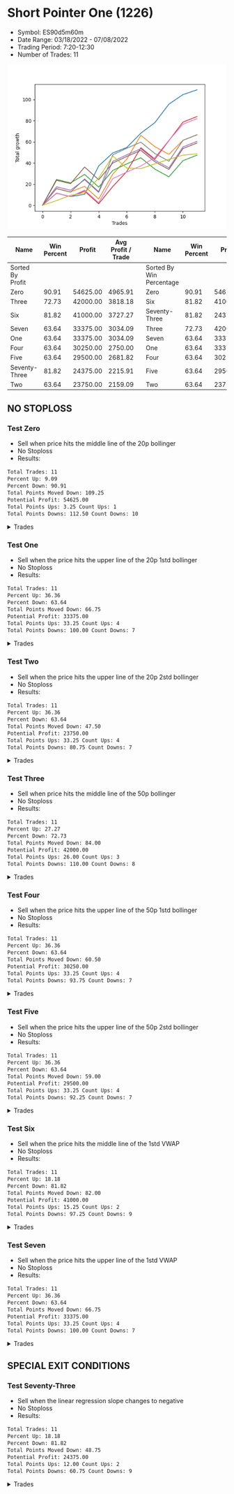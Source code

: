 # Short Pointer One (1226) 
- Symbol: ES90d5m60m
- Date Range: 03/18/2022 - 07/08/2022
- Trading Period: 7:20-12:30
- Number of Trades: 11

![Plot](ShortPointerOne(1226)ES90d5m60m.png)

| Name | Win Percent | Profit | Avg Profit / Trade |     | Name | Win Percent | Profit | Avg Profit / Trade |
| ---- | ----------- | ------ | ------------------ | --- | ---- | ----------- | ------ | ------------------ |
| Sorted By <br> Profit | | | | | Sorted By <br> Win Percentage ||||
| Zero | 90.91 | 54625.00 | 4965.91 |     | Zero | 90.91 | 54625.00 | 4965.91 |
| Three | 72.73 | 42000.00 | 3818.18 |     | Six | 81.82 | 41000.00 | 3727.27 |
| Six | 81.82 | 41000.00 | 3727.27 |     | Seventy-Three | 81.82 | 24375.00 | 2215.91 |
| Seven | 63.64 | 33375.00 | 3034.09 |     | Three | 72.73 | 42000.00 | 3818.18 |
| One | 63.64 | 33375.00 | 3034.09 |     | Seven | 63.64 | 33375.00 | 3034.09 |
| Four | 63.64 | 30250.00 | 2750.00 |     | One | 63.64 | 33375.00 | 3034.09 |
| Five | 63.64 | 29500.00 | 2681.82 |     | Four | 63.64 | 30250.00 | 2750.00 |
| Seventy-Three | 81.82 | 24375.00 | 2215.91 |     | Five | 63.64 | 29500.00 | 2681.82 |
| Two | 63.64 | 23750.00 | 2159.09 |     | Two | 63.64 | 23750.00 | 2159.09 |

## NO STOPLOSS

### Test Zero
* Sell when price hits the middle line of the 20p bollinger
* No Stoploss
* Results:
```
Total Trades: 11
Percent Up: 9.09
Percent Down: 90.91
Total Points Moved Down: 109.25
Potential Profit: 54625.00
Total Points Ups: 3.25 Count Ups: 1
Total Points Downs: 112.50 Count Downs: 10
```

<details><summary>Trades</summary>

<code>In: 2022-04-06 10:55:00		Out: 2022-04-06 11:00:10		Total Position Time: 05:10		Total Move Down: 11.50		Total to Date: 11.50</code> <br />
<code>In: 2022-04-07 12:20:00		Out: 2022-04-07 12:46:00		Total Position Time: 26:00		Total Move Down: -3.25		Total to Date: 8.25</code> <br />
<code>In: 2022-04-20 10:50:00		Out: 2022-04-20 11:13:25		Total Position Time: 23:25		Total Move Down: 2.25		Total to Date: 10.50</code> <br />
<code>In: 2022-04-25 11:55:00		Out: 2022-04-25 12:07:15		Total Position Time: 12:15		Total Move Down: 26.75		Total to Date: 37.25</code> <br />
<code>In: 2022-05-19 12:10:00		Out: 2022-05-19 12:18:20		Total Position Time: 08:20		Total Move Down: 12.25		Total to Date: 49.50</code> <br />
<code>In: 2022-05-24 11:00:00		Out: 2022-05-24 11:48:35		Total Position Time: 48:35		Total Move Down: 5.25		Total to Date: 54.75</code> <br />
<code>In: 2022-05-24 11:15:00		Out: 2022-05-24 11:48:35		Total Position Time: 33:35		Total Move Down: 13.50		Total to Date: 68.25</code> <br />
<code>In: 2022-06-10 11:25:00		Out: 2022-06-10 11:41:20		Total Position Time: 16:20		Total Move Down: 10.00		Total to Date: 78.25</code> <br />
<code>In: 2022-06-15 11:55:00		Out: 2022-06-15 11:58:05		Total Position Time: 03:05		Total Move Down: 17.50		Total to Date: 95.75</code> <br />
<code>In: 2022-06-27 08:30:00		Out: 2022-06-27 09:02:05		Total Position Time: 32:05		Total Move Down: 9.00		Total to Date: 104.75</code> <br />
<code>In: 2022-07-07 12:25:00		Out: 2022-07-07 12:38:25		Total Position Time: 13:25		Total Move Down: 4.50		Total to Date: 109.25</code> <br />


</details>

### Test One
* Sell when the price hits the upper line of the 20p 1std bollinger
* No Stoploss
* Results:
```
Total Trades: 11
Percent Up: 36.36
Percent Down: 63.64
Total Points Moved Down: 66.75
Potential Profit: 33375.00
Total Points Ups: 33.25 Count Ups: 4
Total Points Downs: 100.00 Count Downs: 7
```

<details><summary>Trades</summary>

<code>In: 2022-04-06 10:55:00		Out: 2022-04-06 11:09:45		Total Position Time: 14:45		Total Move Down: 16.00		Total to Date: 16.00</code> <br />
<code>In: 2022-04-07 12:20:00		Out: 2022-04-07 12:46:00		Total Position Time: 26:00		Total Move Down: -3.25		Total to Date: 12.75</code> <br />
<code>In: 2022-04-20 10:50:00		Out: 2022-04-20 11:17:15		Total Position Time: 27:15		Total Move Down: 5.25		Total to Date: 18.00</code> <br />
<code>In: 2022-04-25 11:55:00		Out: 2022-04-25 12:46:00		Total Position Time: 51:00		Total Move Down: -12.00		Total to Date: 6.00</code> <br />
<code>In: 2022-05-19 12:10:00		Out: 2022-05-19 12:24:50		Total Position Time: 14:50		Total Move Down: 23.50		Total to Date: 29.50</code> <br />
<code>In: 2022-05-24 11:00:00		Out: 2022-05-24 11:55:10		Total Position Time: 55:10		Total Move Down: 14.25		Total to Date: 43.75</code> <br />
<code>In: 2022-05-24 11:15:00		Out: 2022-05-24 11:55:10		Total Position Time: 40:10		Total Move Down: 22.50		Total to Date: 66.25</code> <br />
<code>In: 2022-06-10 11:25:00		Out: 2022-06-10 12:25:55		Total Position Time: 60:55		Total Move Down: -10.75		Total to Date: 55.50</code> <br />
<code>In: 2022-06-15 11:55:00		Out: 2022-06-15 12:46:00		Total Position Time: 51:00		Total Move Down: -7.25		Total to Date: 48.25</code> <br />
<code>In: 2022-06-27 08:30:00		Out: 2022-06-27 09:11:20		Total Position Time: 41:20		Total Move Down: 13.25		Total to Date: 61.50</code> <br />
<code>In: 2022-07-07 12:25:00		Out: 2022-07-07 12:46:00		Total Position Time: 21:00		Total Move Down: 5.25		Total to Date: 66.75</code> <br />


</details>

### Test Two
* Sell when the price hits the upper line of the 20p 2std bollinger
* No Stoploss
* Results:
```
Total Trades: 11
Percent Up: 36.36
Percent Down: 63.64
Total Points Moved Down: 47.50
Potential Profit: 23750.00
Total Points Ups: 33.25 Count Ups: 4
Total Points Downs: 80.75 Count Downs: 7
```

<details><summary>Trades</summary>

<code>In: 2022-04-06 10:55:00		Out: 2022-04-06 11:15:15		Total Position Time: 20:15		Total Move Down: 24.50		Total to Date: 24.50</code> <br />
<code>In: 2022-04-07 12:20:00		Out: 2022-04-07 12:46:00		Total Position Time: 26:00		Total Move Down: -3.25		Total to Date: 21.25</code> <br />
<code>In: 2022-04-20 10:50:00		Out: 2022-04-20 11:19:15		Total Position Time: 29:15		Total Move Down: 8.00		Total to Date: 29.25</code> <br />
<code>In: 2022-04-25 11:55:00		Out: 2022-04-25 12:46:00		Total Position Time: 51:00		Total Move Down: -12.00		Total to Date: 17.25</code> <br />
<code>In: 2022-05-19 12:10:00		Out: 2022-05-19 12:46:00		Total Position Time: 36:00		Total Move Down: 15.75		Total to Date: 33.00</code> <br />
<code>In: 2022-05-24 11:00:00		Out: 2022-05-24 12:00:55		Total Position Time: 60:55		Total Move Down: 6.25		Total to Date: 39.25</code> <br />
<code>In: 2022-05-24 11:15:00		Out: 2022-05-24 12:15:55		Total Position Time: 60:55		Total Move Down: 5.75		Total to Date: 45.00</code> <br />
<code>In: 2022-06-10 11:25:00		Out: 2022-06-10 12:25:55		Total Position Time: 60:55		Total Move Down: -10.75		Total to Date: 34.25</code> <br />
<code>In: 2022-06-15 11:55:00		Out: 2022-06-15 12:46:00		Total Position Time: 51:00		Total Move Down: -7.25		Total to Date: 27.00</code> <br />
<code>In: 2022-06-27 08:30:00		Out: 2022-06-27 09:25:30		Total Position Time: 55:30		Total Move Down: 15.25		Total to Date: 42.25</code> <br />
<code>In: 2022-07-07 12:25:00		Out: 2022-07-07 12:46:00		Total Position Time: 21:00		Total Move Down: 5.25		Total to Date: 47.50</code> <br />


</details>

### Test Three
* Sell when price hits the middle line of the 50p bollinger
* No Stoploss
* Results:
```
Total Trades: 11
Percent Up: 27.27
Percent Down: 72.73
Total Points Moved Down: 84.00
Potential Profit: 42000.00
Total Points Ups: 26.00 Count Ups: 3
Total Points Downs: 110.00 Count Downs: 8
```

<details><summary>Trades</summary>

<code>In: 2022-04-06 10:55:00		Out: 2022-04-06 11:08:35		Total Position Time: 13:35		Total Move Down: 11.50		Total to Date: 11.50</code> <br />
<code>In: 2022-04-07 12:20:00		Out: 2022-04-07 12:46:00		Total Position Time: 26:00		Total Move Down: -3.25		Total to Date: 8.25</code> <br />
<code>In: 2022-04-20 10:50:00		Out: 2022-04-20 11:17:15		Total Position Time: 27:15		Total Move Down: 5.25		Total to Date: 13.50</code> <br />
<code>In: 2022-04-25 11:55:00		Out: 2022-04-25 12:46:00		Total Position Time: 51:00		Total Move Down: -12.00		Total to Date: 1.50</code> <br />
<code>In: 2022-05-19 12:10:00		Out: 2022-05-19 12:21:15		Total Position Time: 11:15		Total Move Down: 16.25		Total to Date: 17.75</code> <br />
<code>In: 2022-05-24 11:00:00		Out: 2022-05-24 11:55:10		Total Position Time: 55:10		Total Move Down: 14.25		Total to Date: 32.00</code> <br />
<code>In: 2022-05-24 11:15:00		Out: 2022-05-24 11:55:10		Total Position Time: 40:10		Total Move Down: 22.50		Total to Date: 54.50</code> <br />
<code>In: 2022-06-10 11:25:00		Out: 2022-06-10 12:25:55		Total Position Time: 60:55		Total Move Down: -10.75		Total to Date: 43.75</code> <br />
<code>In: 2022-06-15 11:55:00		Out: 2022-06-15 11:58:05		Total Position Time: 03:05		Total Move Down: 17.50		Total to Date: 61.25</code> <br />
<code>In: 2022-06-27 08:30:00		Out: 2022-06-27 09:25:50		Total Position Time: 55:50		Total Move Down: 17.50		Total to Date: 78.75</code> <br />
<code>In: 2022-07-07 12:25:00		Out: 2022-07-07 12:46:00		Total Position Time: 21:00		Total Move Down: 5.25		Total to Date: 84.00</code> <br />


</details>

### Test Four
* Sell when the price hits the upper line of the 50p 1std bollinger
* No Stoploss
* Results:
```
Total Trades: 11
Percent Up: 36.36
Percent Down: 63.64
Total Points Moved Down: 60.50
Potential Profit: 30250.00
Total Points Ups: 33.25 Count Ups: 4
Total Points Downs: 93.75 Count Downs: 7
```

<details><summary>Trades</summary>

<code>In: 2022-04-06 10:55:00		Out: 2022-04-06 11:11:20		Total Position Time: 16:20		Total Move Down: 17.50		Total to Date: 17.50</code> <br />
<code>In: 2022-04-07 12:20:00		Out: 2022-04-07 12:46:00		Total Position Time: 26:00		Total Move Down: -3.25		Total to Date: 14.25</code> <br />
<code>In: 2022-04-20 10:50:00		Out: 2022-04-20 11:21:05		Total Position Time: 31:05		Total Move Down: 10.00		Total to Date: 24.25</code> <br />
<code>In: 2022-04-25 11:55:00		Out: 2022-04-25 12:46:00		Total Position Time: 51:00		Total Move Down: -12.00		Total to Date: 12.25</code> <br />
<code>In: 2022-05-19 12:10:00		Out: 2022-05-19 12:30:05		Total Position Time: 20:05		Total Move Down: 29.25		Total to Date: 41.50</code> <br />
<code>In: 2022-05-24 11:00:00		Out: 2022-05-24 12:00:55		Total Position Time: 60:55		Total Move Down: 6.25		Total to Date: 47.75</code> <br />
<code>In: 2022-05-24 11:15:00		Out: 2022-05-24 12:15:55		Total Position Time: 60:55		Total Move Down: 5.75		Total to Date: 53.50</code> <br />
<code>In: 2022-06-10 11:25:00		Out: 2022-06-10 12:25:55		Total Position Time: 60:55		Total Move Down: -10.75		Total to Date: 42.75</code> <br />
<code>In: 2022-06-15 11:55:00		Out: 2022-06-15 12:46:00		Total Position Time: 51:00		Total Move Down: -7.25		Total to Date: 35.50</code> <br />
<code>In: 2022-06-27 08:30:00		Out: 2022-06-27 09:30:55		Total Position Time: 60:55		Total Move Down: 19.75		Total to Date: 55.25</code> <br />
<code>In: 2022-07-07 12:25:00		Out: 2022-07-07 12:46:00		Total Position Time: 21:00		Total Move Down: 5.25		Total to Date: 60.50</code> <br />


</details>

### Test Five
* Sell when the price hits the upper line of the 50p 2std bollinger
* No Stoploss
* Results:
```
Total Trades: 11
Percent Up: 36.36
Percent Down: 63.64
Total Points Moved Down: 59.00
Potential Profit: 29500.00
Total Points Ups: 33.25 Count Ups: 4
Total Points Downs: 92.25 Count Downs: 7
```

<details><summary>Trades</summary>

<code>In: 2022-04-06 10:55:00		Out: 2022-04-06 11:15:05		Total Position Time: 20:05		Total Move Down: 23.75		Total to Date: 23.75</code> <br />
<code>In: 2022-04-07 12:20:00		Out: 2022-04-07 12:46:00		Total Position Time: 26:00		Total Move Down: -3.25		Total to Date: 20.50</code> <br />
<code>In: 2022-04-20 10:50:00		Out: 2022-04-20 11:35:45		Total Position Time: 45:45		Total Move Down: 15.75		Total to Date: 36.25</code> <br />
<code>In: 2022-04-25 11:55:00		Out: 2022-04-25 12:46:00		Total Position Time: 51:00		Total Move Down: -12.00		Total to Date: 24.25</code> <br />
<code>In: 2022-05-19 12:10:00		Out: 2022-05-19 12:46:00		Total Position Time: 36:00		Total Move Down: 15.75		Total to Date: 40.00</code> <br />
<code>In: 2022-05-24 11:00:00		Out: 2022-05-24 12:00:55		Total Position Time: 60:55		Total Move Down: 6.25		Total to Date: 46.25</code> <br />
<code>In: 2022-05-24 11:15:00		Out: 2022-05-24 12:15:55		Total Position Time: 60:55		Total Move Down: 5.75		Total to Date: 52.00</code> <br />
<code>In: 2022-06-10 11:25:00		Out: 2022-06-10 12:25:55		Total Position Time: 60:55		Total Move Down: -10.75		Total to Date: 41.25</code> <br />
<code>In: 2022-06-15 11:55:00		Out: 2022-06-15 12:46:00		Total Position Time: 51:00		Total Move Down: -7.25		Total to Date: 34.00</code> <br />
<code>In: 2022-06-27 08:30:00		Out: 2022-06-27 09:30:55		Total Position Time: 60:55		Total Move Down: 19.75		Total to Date: 53.75</code> <br />
<code>In: 2022-07-07 12:25:00		Out: 2022-07-07 12:46:00		Total Position Time: 21:00		Total Move Down: 5.25		Total to Date: 59.00</code> <br />


</details>

### Test Six
* Sell when the price hits the middle line of the 1std VWAP
* No Stoploss
* Results:
```
Total Trades: 11
Percent Up: 18.18
Percent Down: 81.82
Total Points Moved Down: 82.00
Potential Profit: 41000.00
Total Points Ups: 15.25 Count Ups: 2
Total Points Downs: 97.25 Count Downs: 9
```

<details><summary>Trades</summary>

<code>In: 2022-04-06 10:55:00		Out: 2022-04-06 11:00:10		Total Position Time: 05:10		Total Move Down: 11.50		Total to Date: 11.50</code> <br />
<code>In: 2022-04-07 12:20:00		Out: 2022-04-07 12:46:00		Total Position Time: 26:00		Total Move Down: -3.25		Total to Date: 8.25</code> <br />
<code>In: 2022-04-20 10:50:00		Out: 2022-04-20 11:18:20		Total Position Time: 28:20		Total Move Down: 6.25		Total to Date: 14.50</code> <br />
<code>In: 2022-04-25 11:55:00		Out: 2022-04-25 12:46:00		Total Position Time: 51:00		Total Move Down: -12.00		Total to Date: 2.50</code> <br />
<code>In: 2022-05-19 12:10:00		Out: 2022-05-19 12:24:45		Total Position Time: 14:45		Total Move Down: 22.75		Total to Date: 25.25</code> <br />
<code>In: 2022-05-24 11:00:00		Out: 2022-05-24 12:00:55		Total Position Time: 60:55		Total Move Down: 6.25		Total to Date: 31.50</code> <br />
<code>In: 2022-05-24 11:15:00		Out: 2022-05-24 12:15:55		Total Position Time: 60:55		Total Move Down: 5.75		Total to Date: 37.25</code> <br />
<code>In: 2022-06-10 11:25:00		Out: 2022-06-10 11:28:30		Total Position Time: 03:30		Total Move Down: 8.00		Total to Date: 45.25</code> <br />
<code>In: 2022-06-15 11:55:00		Out: 2022-06-15 11:57:55		Total Position Time: 02:55		Total Move Down: 16.25		Total to Date: 61.50</code> <br />
<code>In: 2022-06-27 08:30:00		Out: 2022-06-27 09:25:30		Total Position Time: 55:30		Total Move Down: 15.25		Total to Date: 76.75</code> <br />
<code>In: 2022-07-07 12:25:00		Out: 2022-07-07 12:46:00		Total Position Time: 21:00		Total Move Down: 5.25		Total to Date: 82.00</code> <br />


</details>

### Test Seven
* Sell when the price hits the upper line of the 1std VWAP
* No Stoploss
* Results:
```
Total Trades: 11
Percent Up: 36.36
Percent Down: 63.64
Total Points Moved Down: 66.75
Potential Profit: 33375.00
Total Points Ups: 33.25 Count Ups: 4
Total Points Downs: 100.00 Count Downs: 7
```

<details><summary>Trades</summary>

<code>In: 2022-04-06 10:55:00		Out: 2022-04-06 11:09:40		Total Position Time: 14:40		Total Move Down: 15.75		Total to Date: 15.75</code> <br />
<code>In: 2022-04-07 12:20:00		Out: 2022-04-07 12:46:00		Total Position Time: 26:00		Total Move Down: -3.25		Total to Date: 12.50</code> <br />
<code>In: 2022-04-20 10:50:00		Out: 2022-04-20 11:30:15		Total Position Time: 40:15		Total Move Down: 12.50		Total to Date: 25.00</code> <br />
<code>In: 2022-04-25 11:55:00		Out: 2022-04-25 12:46:00		Total Position Time: 51:00		Total Move Down: -12.00		Total to Date: 13.00</code> <br />
<code>In: 2022-05-19 12:10:00		Out: 2022-05-19 12:42:25		Total Position Time: 32:25		Total Move Down: 34.75		Total to Date: 47.75</code> <br />
<code>In: 2022-05-24 11:00:00		Out: 2022-05-24 12:00:55		Total Position Time: 60:55		Total Move Down: 6.25		Total to Date: 54.00</code> <br />
<code>In: 2022-05-24 11:15:00		Out: 2022-05-24 12:15:55		Total Position Time: 60:55		Total Move Down: 5.75		Total to Date: 59.75</code> <br />
<code>In: 2022-06-10 11:25:00		Out: 2022-06-10 12:25:55		Total Position Time: 60:55		Total Move Down: -10.75		Total to Date: 49.00</code> <br />
<code>In: 2022-06-15 11:55:00		Out: 2022-06-15 12:46:00		Total Position Time: 51:00		Total Move Down: -7.25		Total to Date: 41.75</code> <br />
<code>In: 2022-06-27 08:30:00		Out: 2022-06-27 09:30:55		Total Position Time: 60:55		Total Move Down: 19.75		Total to Date: 61.50</code> <br />
<code>In: 2022-07-07 12:25:00		Out: 2022-07-07 12:46:00		Total Position Time: 21:00		Total Move Down: 5.25		Total to Date: 66.75</code> <br />


</details>

## SPECIAL EXIT CONDITIONS 

### Test Seventy-Three
* Sell when the linear regression slope changes to negative
* No Stoploss
* Results:
```
Total Trades: 11
Percent Up: 18.18
Percent Down: 81.82
Total Points Moved Down: 48.75
Potential Profit: 24375.00
Total Points Ups: 12.00 Count Ups: 2
Total Points Downs: 60.75 Count Downs: 9
```

<details><summary>Trades</summary>

<code>In: 2022-04-06 10:55:00		Out: 2022-04-06 10:58:05		Total Position Time: 03:05		Total Move Down: 4.50		Total to Date: 4.50</code> <br />
<code>In: 2022-04-07 12:20:00		Out: 2022-04-07 12:24:05		Total Position Time: 04:05		Total Move Down: 5.00		Total to Date: 9.50</code> <br />
<code>In: 2022-04-20 10:50:00		Out: 2022-04-20 10:53:05		Total Position Time: 03:05		Total Move Down: 2.25		Total to Date: 11.75</code> <br />
<code>In: 2022-04-25 11:55:00		Out: 2022-04-25 12:01:05		Total Position Time: 06:05		Total Move Down: 14.00		Total to Date: 25.75</code> <br />
<code>In: 2022-05-19 12:10:00		Out: 2022-05-19 12:24:05		Total Position Time: 14:05		Total Move Down: 21.00		Total to Date: 46.75</code> <br />
<code>In: 2022-05-24 11:00:00		Out: 2022-05-24 11:14:05		Total Position Time: 14:05		Total Move Down: -11.50		Total to Date: 35.25</code> <br />
<code>In: 2022-05-24 11:15:00		Out: 2022-05-24 11:26:05		Total Position Time: 11:05		Total Move Down: -0.50		Total to Date: 34.75</code> <br />
<code>In: 2022-06-10 11:25:00		Out: 2022-06-10 11:28:05		Total Position Time: 03:05		Total Move Down: 4.50		Total to Date: 39.25</code> <br />
<code>In: 2022-06-15 11:55:00		Out: 2022-06-15 12:17:05		Total Position Time: 22:05		Total Move Down: 4.25		Total to Date: 43.50</code> <br />
<code>In: 2022-06-27 08:30:00		Out: 2022-06-27 08:34:05		Total Position Time: 04:05		Total Move Down: 4.00		Total to Date: 47.50</code> <br />
<code>In: 2022-07-07 12:25:00		Out: 2022-07-07 12:28:05		Total Position Time: 03:05		Total Move Down: 1.25		Total to Date: 48.75</code> <br />


</details>